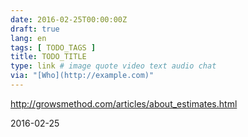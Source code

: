 ```yaml
---
date: 2016-02-25T00:00:00Z
draft: true
lang: en
tags: [ TODO_TAGS ]
title: TODO_TITLE
type: link # image quote video text audio chat
via: "[Who](http://example.com)"
---
```


<http://growsmethod.com/articles/about_estimates.html>

2016-02-25



